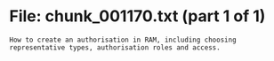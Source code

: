 ﻿# File: chunk_001170.txt (part 1 of 1)
```
How to create an authorisation in RAM, including choosing representative types, authorisation roles and access.
```


